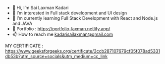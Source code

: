 - 👋 Hi, I’m Sai Laxman Kadari
- 👀 I’m interested in Full stack development and UI design
- 🌱 I’m currently learning Full Stack Development with React and Node.js and JAVA
- 💞️ Portfolio : https://portfolio-laxman.netlify.app/ 
- 📫 How to reach me kadarisailaxman@gmail.com

  
MY CERTIFICATE : https://www.geeksforgeeks.org/certificate/3ccb287107679cf05f078ad5331db53b?utm_source=socials&utm_medium=cc_link
<!---
laxman006/laxman006 is a ✨ special ✨ repository because its `README.md` (this file) appears on your GitHub profile.
You can click the Preview link to take a look at your changes.
--->
